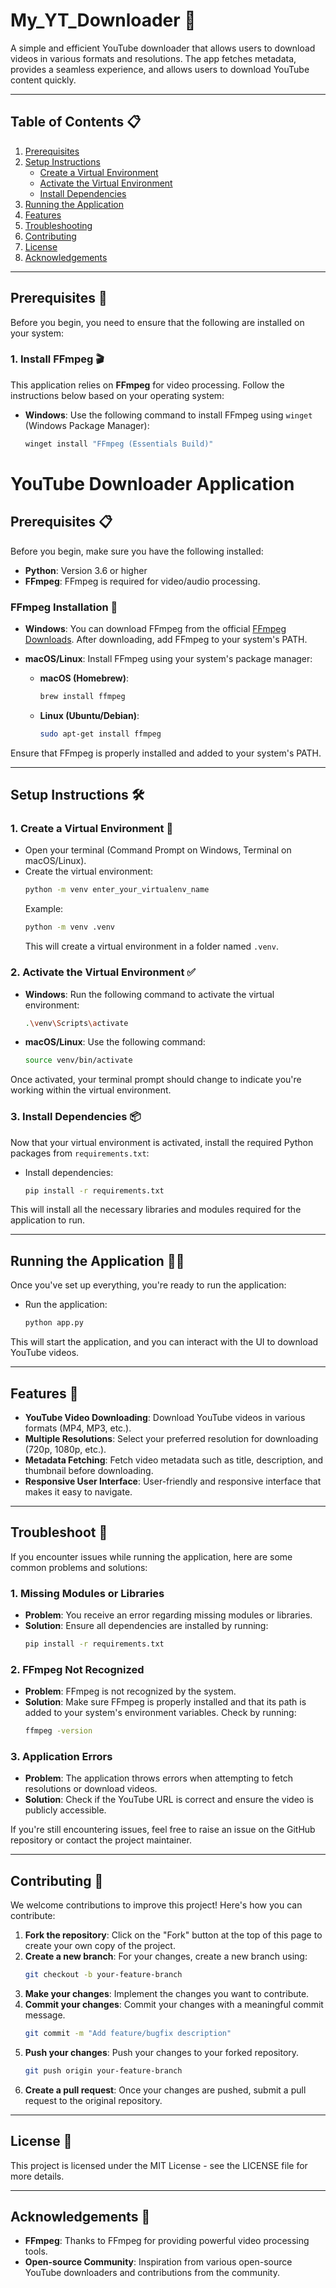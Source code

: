 # My_YT_Downloader 🚀

A simple and efficient YouTube downloader that allows users to download videos in various formats and resolutions. The app fetches metadata, provides a seamless experience, and allows users to download YouTube content quickly.

---

## **Table of Contents** 📋
1. [Prerequisites](#prerequisites-)
2. [Setup Instructions](#setup-instructions-)
   - [Create a Virtual Environment](#create-a-virtual-environment-)
   - [Activate the Virtual Environment](#activate-the-virtual-environment-)
   - [Install Dependencies](#install-dependencies-)
3. [Running the Application](#running-the-application-)
4. [Features](#features-)
5. [Troubleshooting](#troubleshoot)
6. [Contributing](#contributing-)
7. [License](#license-)
8. [Acknowledgements](#acknowledgements-)

---

## **Prerequisites** 🔧

Before you begin, you need to ensure that the following are installed on your system:

### **1. Install FFmpeg** 🎬
This application relies on **FFmpeg** for video processing. Follow the instructions below based on your operating system:

- **Windows**: Use the following command to install FFmpeg using `winget` (Windows Package Manager):
  ```bash
  winget install "FFmpeg (Essentials Build)"
# YouTube Downloader Application

## Prerequisites 📋

Before you begin, make sure you have the following installed:

- **Python**: Version 3.6 or higher
- **FFmpeg**: FFmpeg is required for video/audio processing.

### FFmpeg Installation 🔧

- **Windows**: You can download FFmpeg from the official [FFmpeg Downloads](https://ffmpeg.org/download.html). After downloading, add FFmpeg to your system's PATH.

- **macOS/Linux**: Install FFmpeg using your system's package manager:

  - **macOS (Homebrew)**:
    ```bash
    brew install ffmpeg
    ```

  - **Linux (Ubuntu/Debian)**:
    ```bash
    sudo apt-get install ffmpeg
    ```

Ensure that FFmpeg is properly installed and added to your system's PATH.

---

## Setup Instructions 🛠️

### 1. Create a Virtual Environment 🐍

- Open your terminal (Command Prompt on Windows, Terminal on macOS/Linux).
- Create the virtual environment:
    ```bash
    python -m venv enter_your_virtualenv_name
    ```
    Example:
    ```bash
    python -m venv .venv
    ```
    This will create a virtual environment in a folder named `.venv`.

### 2. Activate the Virtual Environment ✅

- **Windows**: Run the following command to activate the virtual environment:
    ```bash
    .\venv\Scripts\activate
    ```
- **macOS/Linux**: Use the following command:
    ```bash
    source venv/bin/activate
    ```

Once activated, your terminal prompt should change to indicate you're working within the virtual environment.

### 3. Install Dependencies 📦

Now that your virtual environment is activated, install the required Python packages from `requirements.txt`:

- Install dependencies:
    ```bash
    pip install -r requirements.txt
    ```

This will install all the necessary libraries and modules required for the application to run.

---

## Running the Application 🏃‍♂️

Once you've set up everything, you're ready to run the application:

- Run the application:
    ```bash
    python app.py
    ```

This will start the application, and you can interact with the UI to download YouTube videos.

---

## Features 🌟

- **YouTube Video Downloading**: Download YouTube videos in various formats (MP4, MP3, etc.).
- **Multiple Resolutions**: Select your preferred resolution for downloading (720p, 1080p, etc.).
- **Metadata Fetching**: Fetch video metadata such as title, description, and thumbnail before downloading.
- **Responsive User Interface**: User-friendly and responsive interface that makes it easy to navigate.

---

## Troubleshoot 🌟

If you encounter issues while running the application, here are some common problems and solutions:

### 1. Missing Modules or Libraries
- **Problem**: You receive an error regarding missing modules or libraries.
- **Solution**: Ensure all dependencies are installed by running:
    ```bash
    pip install -r requirements.txt
    ```

### 2. FFmpeg Not Recognized
- **Problem**: FFmpeg is not recognized by the system.
- **Solution**: Make sure FFmpeg is properly installed and that its path is added to your system's environment variables. Check by running:
    ```bash
    ffmpeg -version
    ```

### 3. Application Errors
- **Problem**: The application throws errors when attempting to fetch resolutions or download videos.
- **Solution**: Check if the YouTube URL is correct and ensure the video is publicly accessible.

If you're still encountering issues, feel free to raise an issue on the GitHub repository or contact the project maintainer.

---

## Contributing 🤝

We welcome contributions to improve this project! Here's how you can contribute:

1. **Fork the repository**: Click on the "Fork" button at the top of this page to create your own copy of the project.
2. **Create a new branch**: For your changes, create a new branch using:
    ```bash
    git checkout -b your-feature-branch
    ```
3. **Make your changes**: Implement the changes you want to contribute.
4. **Commit your changes**: Commit your changes with a meaningful commit message.
    ```bash
    git commit -m "Add feature/bugfix description"
    ```
5. **Push your changes**: Push your changes to your forked repository.
    ```bash
    git push origin your-feature-branch
    ```
6. **Create a pull request**: Once your changes are pushed, submit a pull request to the original repository.

---

## License 📄

This project is licensed under the MIT License - see the LICENSE file for more details.

---

## Acknowledgements 🙏

- **FFmpeg**: Thanks to FFmpeg for providing powerful video processing tools.
- **Open-source Community**: Inspiration from various open-source YouTube downloaders and contributions from the community.

